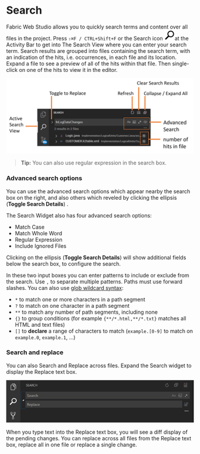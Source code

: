 <web>

# Search 

Fabric Web Studio allows you to quickly search terms and content over all files in the project.  Press `⇧⌘F / CTRL+Shift+F` or the Search icon ![search](images/web/search.png)at the Activity Bar to get into The Search View where you can enter your search term. Search results are grouped into files containing the search term, with an indication of the hits, i.e. occurrences, in each file and its location. Expand a file to see a preview of all of the hits within that file. Then single-click on one of the hits to view it in the editor.

![search base](images/web/22_1_search.png)

>**Tip:** You can also use regular expression in the search box.



### Advanced search options

You can use the advanced search options which appear nearby the search box on the right, and also others which reveled by clicking the ellipsis (**Toggle Search Details**) .

The Search Widget also has four advanced search options:

- Match Case
- Match Whole Word
- Regular Expression
- Include Ignored Files

Clicking on the ellipsis (**Toggle Search Details**) will show additional fields below the search box, to configure the search.

In these two input boxes you can enter patterns to include or exclude from the search. Use `,` to separate multiple patterns. Paths must use forward slashes. You can also use [glob wildcard syntax](https://en.wikipedia.org/wiki/Glob_(programming)):

* `*` to match one or more characters in a path segment
* `?` to match on one character in a path segment
* `**` to match any number of path segments, including none
* `{}` to group conditions (for example `{**/*.html,**/*.txt}` matches all HTML and text files)
* `[]` to **declare** a range of characters to match (`example.[0-9]` to match on `example.0`, `example.1`, …)

### Search and replace

You can also Search and Replace across files. Expand the Search widget to display the Replace text box.

![search and replace](images/web/22_2_global_search_replace.png)

When you type text into the Replace text box, you will see a diff display of the pending changes. You can replace across all files from the Replace text box, replace all in one file or replace a single change.

</web>

